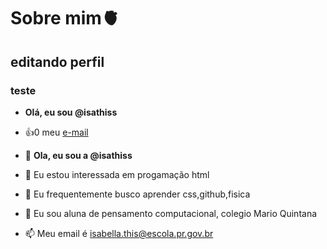 # Sobre mim🫀

## editando perfil
### teste

- **Olá, eu sou @isathiss**
- :+1:0 meu [e-mail](isabella.this@escola.pr.gov.br)

- 👋 **Ola, eu sou a @isathiss**
- 👀 Eu estou interessada em progamação html
- 🌱 Eu frequentemente busco aprender css,github,fisica
- 💞️ Eu sou aluna de pensamento computacional, colegio Mario Quintana 
- 📫 Meu email é isabella.this@escola.pr.gov.br 

<!---
isathiss/isathiss is a ✨ special ✨ repository because its `README.md` (this file) appears on your GitHub profile.
You can click the Preview link to take a look at your changes.
--->
